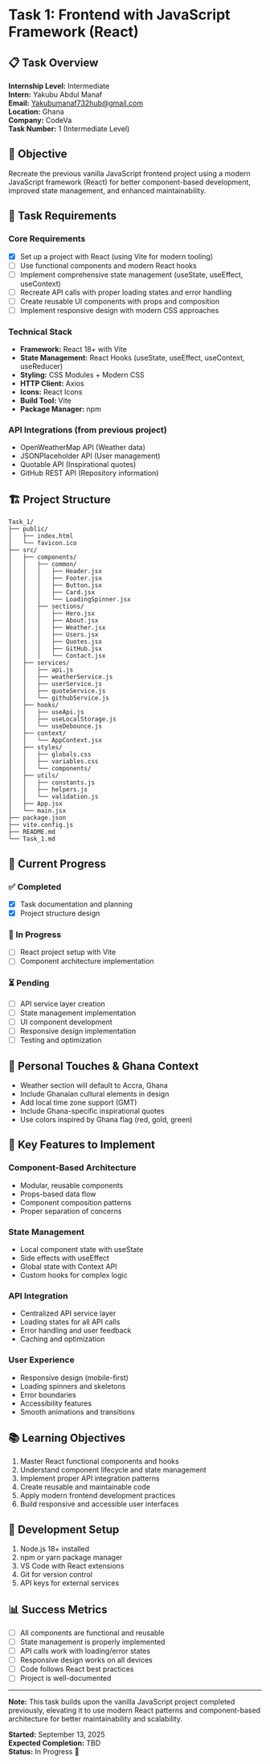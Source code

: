 # Task 1: Frontend with JavaScript Framework (React)

## 📋 Task Overview
**Internship Level:** Intermediate  
**Intern:** Yakubu Abdul Manaf  
**Email:** Yakubumanaf732hub@gmail.com  
**Location:** Ghana  
**Company:** CodeVa  
**Task Number:** 1 (Intermediate Level)

## 🎯 Objective
Recreate the previous vanilla JavaScript frontend project using a modern JavaScript framework (React) for better component-based development, improved state management, and enhanced maintainability.

## 📝 Task Requirements

### Core Requirements
- [x] Set up a project with React (using Vite for modern tooling)
- [ ] Use functional components and modern React hooks
- [ ] Implement comprehensive state management (useState, useEffect, useContext)
- [ ] Recreate API calls with proper loading states and error handling
- [ ] Create reusable UI components with props and composition
- [ ] Implement responsive design with modern CSS approaches

### Technical Stack
- **Framework:** React 18+ with Vite
- **State Management:** React Hooks (useState, useEffect, useContext, useReducer)
- **Styling:** CSS Modules + Modern CSS
- **HTTP Client:** Axios
- **Icons:** React Icons
- **Build Tool:** Vite
- **Package Manager:** npm

### API Integrations (from previous project)
- OpenWeatherMap API (Weather data)
- JSONPlaceholder API (User management)
- Quotable API (Inspirational quotes)
- GitHub REST API (Repository information)

## 🏗️ Project Structure
```
Task_1/
├── public/
│   ├── index.html
│   └── favicon.ico
├── src/
│   ├── components/
│   │   ├── common/
│   │   │   ├── Header.jsx
│   │   │   ├── Footer.jsx
│   │   │   ├── Button.jsx
│   │   │   ├── Card.jsx
│   │   │   └── LoadingSpinner.jsx
│   │   ├── sections/
│   │   │   ├── Hero.jsx
│   │   │   ├── About.jsx
│   │   │   ├── Weather.jsx
│   │   │   ├── Users.jsx
│   │   │   ├── Quotes.jsx
│   │   │   ├── GitHub.jsx
│   │   │   └── Contact.jsx
│   ├── services/
│   │   ├── api.js
│   │   ├── weatherService.js
│   │   ├── userService.js
│   │   ├── quoteService.js
│   │   └── githubService.js
│   ├── hooks/
│   │   ├── useApi.js
│   │   ├── useLocalStorage.js
│   │   └── useDebounce.js
│   ├── context/
│   │   └── AppContext.jsx
│   ├── styles/
│   │   ├── globals.css
│   │   ├── variables.css
│   │   └── components/
│   ├── utils/
│   │   ├── constants.js
│   │   ├── helpers.js
│   │   └── validation.js
│   ├── App.jsx
│   └── main.jsx
├── package.json
├── vite.config.js
├── README.md
└── Task_1.md
```

## 🚀 Current Progress

### ✅ Completed
- [x] Task documentation and planning
- [x] Project structure design

### 🔄 In Progress
- [ ] React project setup with Vite
- [ ] Component architecture implementation

### ⏳ Pending
- [ ] API service layer creation
- [ ] State management implementation
- [ ] UI component development
- [ ] Responsive design implementation
- [ ] Testing and optimization

## 🌟 Personal Touches & Ghana Context
- Weather section will default to Accra, Ghana
- Include Ghanaian cultural elements in design
- Add local time zone support (GMT)
- Include Ghana-specific inspirational quotes
- Use colors inspired by Ghana flag (red, gold, green)

## 🎨 Key Features to Implement

### Component-Based Architecture
- Modular, reusable components
- Props-based data flow
- Component composition patterns
- Proper separation of concerns

### State Management
- Local component state with useState
- Side effects with useEffect
- Global state with Context API
- Custom hooks for complex logic

### API Integration
- Centralized API service layer
- Loading states for all API calls
- Error handling and user feedback
- Caching and optimization

### User Experience
- Responsive design (mobile-first)
- Loading spinners and skeletons
- Error boundaries
- Accessibility features
- Smooth animations and transitions

## 📚 Learning Objectives
1. Master React functional components and hooks
2. Understand component lifecycle and state management
3. Implement proper API integration patterns
4. Create reusable and maintainable code
5. Apply modern frontend development practices
6. Build responsive and accessible user interfaces

## 🔧 Development Setup
1. Node.js 18+ installed
2. npm or yarn package manager
3. VS Code with React extensions
4. Git for version control
5. API keys for external services

## 📊 Success Metrics
- [ ] All components are functional and reusable
- [ ] State management is properly implemented
- [ ] API calls work with loading/error states
- [ ] Responsive design works on all devices
- [ ] Code follows React best practices
- [ ] Project is well-documented

---

**Note:** This task builds upon the vanilla JavaScript project completed previously, elevating it to use modern React patterns and component-based architecture for better maintainability and scalability.

**Started:** September 13, 2025  
**Expected Completion:** TBD  
**Status:** In Progress 🚧
